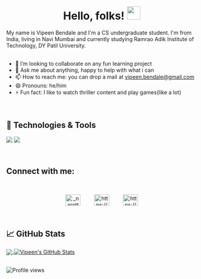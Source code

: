 


<h1 align="center"> Hello, folks!  <img src="https://media.giphy.com/media/hvRJCLFzcasrR4ia7z/giphy.gif" width="35px" height="35px" /></h1> 

My name is Vipeen Bendale and I'm a CS undergraduate student. I'm from India, living in Navi Mumbai and currently studying Ramrao Adik Institute of Technology, DY Patil University.
<br>
<br>
<!--
**vipeenb/vipeenb** is a ✨ _special_ ✨ repository because its `README.md` (this file) appears on your GitHub profile.

Here are some ideas to get you started:

- 🔭 I’m currently working on ...
- 🌱 I’m currently learning ...
- 🤔 I’m looking for help with ...
-->
- 👯 I’m looking to collaborate on any fun learning project
- 💬 Ask me about anything, happy to help with what i can
- 📫 How to reach me: you can drop a mail at vipeen.bendale@gmail.com
- 😄 Pronouns: he/him
- ⚡ Fun fact: I like to watch thriller content and play games(like a lot)
<br>


## 🔧 Technologies & Tools
![](https://img.shields.io/badge/Code-Python-informational?style=flat&logo=python&logoColor=white&color=2bbc8a)
![](https://img.shields.io/badge/Tools-MySQL-informational?style=flat&logo=postgresql&logoColor=white&color=2bbc8a)

<br>

## **Connect with me:**

<br />
<p align="center">
<!-- <a href="https://dev.to/narottam04" target="blank"><img align="center" src="https://cdn.jsdelivr.net/npm/simple-icons@3.0.1/icons/dev-dot-to.svg" alt="narottam04" height="30" width="40" style = "padding : 0 1rem"/></a> -->
<a href="https://twitter.com/VipeenBendale" target="blank"><img align="center" src="https://raw.githubusercontent.com/rahuldkjain/github-profile-readme-generator/master/src/images/icons/Social/twitter.svg" alt="_narottam_dev" height="30" width="40" style = "padding : 0 1rem"/></a>
<a href="https://www.linkedin.com/in/vipeen-bendale-113725212/" target="blank"><img align="center" src="https://raw.githubusercontent.com/rahuldkjain/github-profile-readme-generator/master/src/images/icons/Social/linked-in-alt.svg" alt="https://www.linkedin.com/in/vipeen-bendale-113725212/" height="30" width="40" style = "padding : 0 1rem" /></a>
<a href="https://www.instagram.com/ivb028/" target="blank"><img align="center" src="https://raw.githubusercontent.com/rahuldkjain/github-profile-readme-generator/master/src/images/icons/Social/instagram.svg" alt="https://www.instagram.com/ivb028/" height="30" width="40"style = "padding : 0 1rem" /></a>
</p>

<br>

## &#x1f4c8; GitHub Stats

<a href="https://github.com/vipeenb/vipeenb">
  <img align="center" src="https://github-readme-stats.vercel.app/api/top-langs/?username=vipeenb&theme=github_dark&show_icons=true" />
</a>
<a href="https://github.com/vipeenb/vipeenb">
  <img align="center" src="https://github-readme-stats.vercel.app/api?username=vipeenb&theme=github_dark&show_icons=true" alt="Vipeen's GitHub Stats" />
</a>
<br>
<br>

![Profile views](https://gpvc.arturio.dev/vipeenb)

